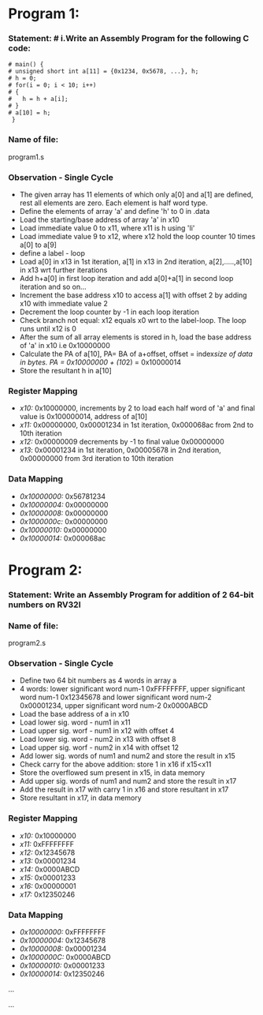 # Program 1: 
### Statement: # i.Write an Assembly Program for the following C code:
    # main() {
	# unsigned short int a[11] = {0x1234, 0x5678, ...}, h;
	# h = 0;
	# for(i = 0; i < 10; i++)
	# {
	#	h = h + a[i];
	# }
	# a[10] = h;
     }


### Name of file:
program1.s

### Observation - Single Cycle
- The given array has 11 elements of which only a[0] and a[1] are defined, rest all elements are zero. Each element is half word type.
- Define the elements of array 'a' and define 'h' to 0 in .data 
- Load the starting/base address of array 'a' in x10
- Load immediate value 0 to x11, where x11 is h using 'li'
- Load immediate value 9 to x12, where x12 hold the loop counter 10 times a[0] to a[9]
- define a label - loop
- Load a[0] in x13 in 1st iteration, a[1] in x13 in 2nd iteration, a[2],.....,a[10] in x13 wrt further iterations 
- Add h+a[0] in first loop iteration and add a[0]+a[1] in second loop iteration and so on...
- Increment the base address x10 to access a[1] with offset 2 by adding x10 with immediate value 2 
- Decrement the loop counter by -1 in each loop iteration 
- Check branch not equal: x12 equals x0  wrt to the label-loop. The loop runs until x12 is 0
- After the sum of all array elements is stored in h, load the base address of 'a' in x10 i.e 0x10000000
- Calculate the PA of a[10], PA= BA of a+offset, offset = index*size of data in bytes. PA = 0x10000000 + (10*2) = 0x10000014
- Store the resultant h in a[10]

### Register Mapping
- *x10:* 0x10000000, increments by 2 to load each half word of 'a' and final value is 0x100000014, address of a[10]
- *x11:* 0x00000000, 0x00001234 in 1st iteration, 0x000068ac from 2nd to 10th iteration
- *x12:* 0x00000009 decrements by -1 to final value 0x00000000
- *x13*: 0x00001234 in 1st iteration, 0x00005678 in 2nd iteration, 0x00000000 from 3rd iteration to 10th iteration


### Data Mapping
- *0x10000000:* 0x56781234
- *0x10000004:* 0x00000000
- *0x10000008:* 0x00000000
- *0x1000000c:* 0x00000000
- *0x10000010:* 0x00000000
- *0x10000014:* 0x000068ac



# Program 2: 
### Statement: Write an Assembly Program for addition of 2 64-bit numbers on RV32I 

### Name of file:
program2.s

### Observation - Single Cycle
- Define two 64 bit numbers as 4 words in array a
- 4 words: lower significant word num-1 0xFFFFFFFF, upper significant word num-1 0x12345678 and lower significant word num-2 0x00001234, upper significant word num-2 0x0000ABCD
- Load the base address of a in x10
- Load lower sig. word - num1 in x11
- Load upper sig. worf - num1 in x12 with offset 4
- Load lower sig. word - num2 in x13 with offset 8
- Load upper sig. worf - num2 in x14 with offset 12
- Add lower sig. words of num1 and num2 and store the result in x15
- Check carry for the above addition: store 1 in x16 if x15<x11 
- Store the overflowed sum present in x15, in data memory
- Add upper sig. words of num1 and num2 and store the result in x17
- Add the result in x17 with carry 1 in x16 and store resultant in x17 
- Store resultant in x17, in data memory 

### Register Mapping
- *x10:* 0x10000000
- *x11:* 0xFFFFFFFF
- *x12:* 0x12345678
- *x13:* 0x00001234
- *x14:* 0x0000ABCD
- *x15:* 0x00001233
- *x16:* 0x00000001
- *x17:* 0x12350246

### Data Mapping
- *0x10000000:* 0xFFFFFFFF
- *0x10000004:* 0x12345678
- *0x10000008:* 0x00001234
- *0x1000000C:* 0x0000ABCD
- *0x10000010:* 0x00001233
- *0x10000014:* 0x12350246


...

...
